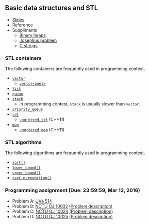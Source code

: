 ## Basic data structures and STL

+   [Slides](lec02.pdf)
+   [Reference](http://www.cplusplus.com/reference/)
+   Suppliments
    +   [Binary heaps](PSPT_lec02_complexity.pdf)
    +   [Josephus problem](PSPT_lec03_joseph.pdf)
    +   [C strings](PSPT_lec06_cstring.pdf)

### STL containers

The following containers are frequently used in programming contest.
+   [`vector`](http://www.cplusplus.com/reference/vector/vector/)
    +   [`vector<bool>`](http://www.cplusplus.com/reference/vector/vector-bool/)
+   [`list`](http://www.cplusplus.com/reference/list/list/)
+   [`queue`](http://www.cplusplus.com/reference/queue/queue/)
+   [`stack`](http://www.cplusplus.com/reference/stack/stack/)
    +   In programming contest, `stack` is usually slower than `vector`.
+   [`priority_queue`](http://www.cplusplus.com/reference/queue/priority_queue/)
+   [`set`](http://www.cplusplus.com/reference/set/set)
    +   [`unordered_set`](http://www.cplusplus.com/reference/unordered_set/unordered_set) (C++11)
+   [`map`](http://www.cplusplus.com/reference/map/map)
    +   [`unordered_map`](http://www.cplusplus.com/reference/unordered_map/unordered_map) (C++11)

### STL algorithms

The following algorithms are frequently used in programming contest.
+   [`sort()`](http://www.cplusplus.com/reference/algorithm/sort/)
+   [`lower_bound()`](http://www.cplusplus.com/reference/algorithm/lower_bound/)
+   [`upper_bound()`](http://www.cplusplus.com/reference/algorithm/upper_bound/)
+   [`next_permutation()`](http://www.cplusplus.com/reference/algorithm/next_permutation/)

### Programming assignment (Due: 23:59:59, Mar 12, 2016)

+   Problem A: [UVa 514](https://uva.onlinejudge.org/index.php?option=com_onlinejudge&Itemid=8&page=show_problem&problem=455)
+   Problem B: [NCTU OJ 10032](https://oj.nctu.me/groups/1/problems/10032/) [(Problem description)](week02-B.pdf)
+   Problem C: [NCTU OJ 10024](https://oj.nctu.me/groups/1/problems/10024/) [(Problem description)](week02-C.pdf)
+   Problem D: [NCTU OJ 10025](https://oj.nctu.me/groups/1/problems/10025/) [(Problem description)](week02-D.pdf)